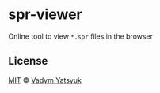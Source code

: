 # spr-viewer
Online tool to view `*.spr` files in the browser


## License

[MIT](https://tldrlegal.com/license/mit-license) © [Vadym Yatsyuk](https://github.com/vadimdez)

